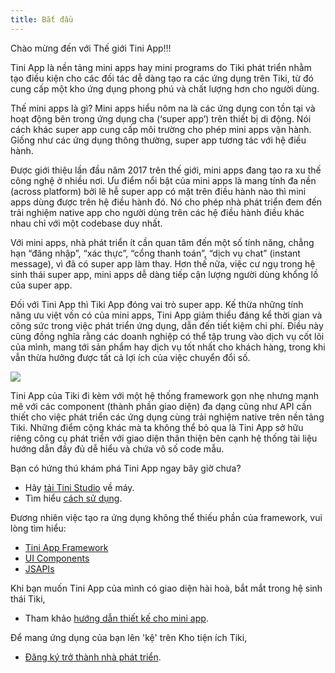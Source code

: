 ```yaml
---
title: Bắt đầu
---
```

Chào mừng đến với Thế giới Tini App!!!

Tini App là nền tảng mini apps hay mini programs do Tiki phát triển nhằm tạo điều kiện cho các đối tác dễ dàng tạo ra các ứng dụng trên Tiki, từ đó cung cấp một kho ứng dụng phong phú và chất lượng hơn cho người dùng.

Thế mini apps là gì? Mini apps hiểu nôm na là các ứng dụng con tồn tại và hoạt động bên trong ứng dụng cha (‘super app’) trên thiết bị di động. Nói cách khác super app cung cấp môi trường cho phép mini apps vận hành. Giống như các ứng dụng thông thường, super app tương tác với hệ điều hành.

Được giới thiệu lần đầu năm 2017 trên thế giới, mini apps đang tạo ra xu thế công nghệ ở nhiều nơi. Ưu điểm nổi bật của mini apps là mang tính đa nền (across platform) bởi lẽ hễ super app có mặt trên điều hành nào thì mini apps dùng được trên hệ điều hành đó. Nó cho phép nhà phát triển đem đến trải nghiệm native app cho người dùng trên các hệ điều hành điều khác nhau chỉ với một codebase duy nhất.

Với mini apps, nhà phát triển ít cần quan tâm đến một số tính năng, chẳng hạn “đăng nhập”, “xác thực”, “cổng thanh toán”, “dịch vụ chat” (instant message), vì đã có super app làm thay. Hơn thế nữa, việc cư ngụ trong hệ sinh thái super app, mini apps dễ dàng tiếp cận lượng người dùng khổng lồ của super app. 

Đối với Tini App thì Tiki App đóng vai trò super app. Kế thừa những tính năng ưu việt vốn có của mini apps, Tini App giảm thiểu đáng kể thời gian và công sức trong việc phát triển ứng dụng, dẫn đến tiết kiệm chi phí. Điều này cũng đồng nghĩa rằng các doanh nghiệp có thể tập trung vào dịch vụ cốt lõi của mình, mang tới sản phẩm hay dịch vụ tốt nhất cho khách hàng, trong khi vẫn thừa hưởng được tất cả lợi ích của việc chuyển đổi số.

<img src="\img\TiniApp_Development_to_End users_diagram.png"/>

Tini App của Tiki đi kèm với một hệ thống framework gọn nhẹ nhưng mạnh mẽ với các  component (thành phần giao diện) đa dạng cũng như API cần thiết cho việc phát triển các ứng dụng cùng trải nghiệm native trên nền tảng Tiki. Những điểm cộng khác mà ta không thể bỏ qua là Tini App sở hữu riêng công cụ phát triển với giao diện thân thiện bên cạnh hệ thống tài liệu hướng dẫn đầy đủ dễ hiểu và chứa vô số code mẫu.

Bạn có hứng thú khám phá Tini App ngay bây giờ chưa?

- Hãy [tải Tini Studio](https://developers.tiki.vn/downloads) về máy. 
- Tìm hiểu [cách sử dụng](/docs/studio/overview).
    
Đương nhiên việc tạo ra ứng dụng không thể thiếu phần của framework, vui lòng tìm hiểu:

- [Tini App Framework](/docs/framework/overview)
- [UI Components](/docs/component/overview) 
- [JSAPIs](/docs/api/overview)

Khi bạn muốn Tini App của mình có giao diện hài hoà, bắt mắt trong hệ sinh thái Tiki,

- Tham khảo [hướng dẫn thiết kế cho mini app](/docs/design/overview).

Để mang ứng dụng của bạn lên 'kệ' trên Kho tiện ích Tiki,

- [Đăng ký trở thành nhà phát triển](/docs/developer/introduce/register). 

